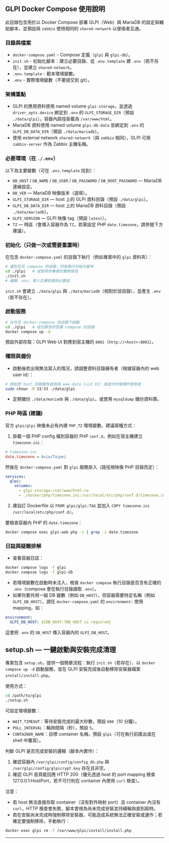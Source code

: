 ## GLPI Docker Compose 使用說明

此目錄包含用於以 Docker Compose 部署 GLPI（Web）與 MariaDB 的設定與輔助腳本，並預設與 `zabbix` 使用相同的 `shared-network` 以便兩者互通。

### 目錄與檔案

- `docker-compose.yaml` - Compose 定義（`glpi` 與 `glpi-db`）。
- `init.sh` - 初始化腳本：建立必要目錄、從 `.env.template` 建 `.env`（若不存在），並建立 `shared-network`。
- `.env.template` - 範本環境變數。
- `.env` - 實際環境變數（不要提交到 git）。

### 架構重點

- GLPI 的應用資料使用 named volume `glpi-storage`，並透過 `driver_opts.device` 綁定到 `.env` 的 `GLPI_STORAGE_DIR`（預設 `./data/glpi`）。容器內路徑掛載為 `/var/www/html`。
- MariaDB 資料使用 named volume `glpi-db-data` 並綁定到 `.env` 的 `GLPI_DB_DATA_DIR`（預設 `./data/mariadb`）。
- 使用 external network `shared-network`（與 `zabbix` 相同），GLPI 可用 `zabbix-server` 作為 Zabbix 主機名稱。

### 必要環境（在 `./.env`）

以下為主要變數（可在 `.env.template` 找到）：

- `DB_HOST` / `DB_NAME` / `DB_USER` / `DB_PASSWORD` / `DB_ROOT_PASSWORD` — MariaDB 連線設定。
- `DB_VER` — MariaDB 映像版本（選填）。
- `GLPI_STORAGE_DIR` — host 上的 GLPI 資料目錄（預設 `./data/glpi`）。
- `GLPI_DB_DATA_DIR` — host 上的 MariaDB 資料目錄（預設 `./data/mariadb`）。
- `GLPI_VERSION` — GLPI 映像 tag（預設 `latest`）。
- `TZ` — 時區（會傳入容器作為 `TZ`，若需設定 PHP `date.timezone`，請參閱下方建議）。

### 初始化（只做一次或需要重置時）

在包含 `docker-compose.yaml` 的目錄下執行（例如專案中的 `glpi` 資料夾）：

```bash
# 進到包含 compose 的目錄，然後執行初始化腳本
cd ./glpi   # 或使用你專案的實際路徑
./init.sh
# 編輯 .env，填入正確密碼與必要值
```

`init.sh` 會建立 `./data/glpi` 與 `./data/mariadb`（相對於該目錄），並產生 `.env`（若不存在）。

### 啟動服務

```bash
# 在包含 docker-compose 的目錄下啟動
cd ./glpi   # 或切換到你放置 compose 的目錄
docker compose up -d
```

預設外部存取：GLPI Web UI 對應到宿主機的 `8081`（`http://<host>:8081`）。

### 權限與備份

- 啟動後若出現無法寫入的情況，請調整資料目錄擁有者（根據容器內的 web user id）：

```bash
# 例如把 host 目錄擁有者設為 www-data (uid 33) 或適合你環境的使用者
sudo chown -R 33:33 ./data/glpi
```

- 定期備份 `./data/mariadb` 與 `./data/glpi`，或使用 `mysqldump` 備份資料庫。

### PHP 時區 (建議)

官方 `glpi/glpi` 映像未必有內建 `PHP_TZ` 環境變數。建議兩種方式：

1. 掛載一個 PHP config 檔到容器的 PHP `conf.d`，例如在宿主機建立 `timezone.ini`：

```ini
# timezone.ini
date.timezone = Asia/Taipei
```

然後在 `docker-compose.yaml` 對 `glpi` 服務掛入（路徑視映像 PHP 目錄而定）：

```yaml
services:
  glpi:
    volumes:
      - glpi-storage:/var/www/html:rw
      - ./docker/php/timezone.ini:/usr/local/etc/php/conf.d/timezone.ini:ro
```

2. 建自訂 Dockerfile 以 `FROM glpi/glpi:TAG` 並加入 `COPY timezone.ini /usr/local/etc/php/conf.d/`。

要檢查容器內 PHP 的 `date.timezone`：

```bash
docker compose exec glpi-web php -i | grep -i date.timezone
```

### 日誌與疑難排解

- 查看容器日誌：

```bash
docker compose logs -f glpi
docker compose logs -f glpi-db
```

- 若環境變數在啟動時未注入，檢查 `docker compose` 執行目錄是否含有正確的 `.env`（compose 會在執行目錄讀取 `.env`）。
- 如果你要共用一組 DB 變數（例如 `DB_HOST`），但容器需要特定名稱（例如 `GLPI_DB_HOST`），請在 `docker-compose.yaml` 的 `environment:` 使用 mapping，如：

```yaml
environment:
  GLPI_DB_HOST: ${DB_HOST:?DB_HOST is required}
```

這會把 `.env` 的 `DB_HOST` 傳入容器內的 `GLPI_DB_HOST`。

## setup.sh — 一鍵啟動與安裝完成清理

專案包含 `setup.sh`，提供一個簡單流程：執行 `init.sh`（若存在）、以 `docker compose up -d` 啟動服務，並在 GLPI 安裝完成後自動移除安裝器檔案 `install/install.php`。

使用方式：

```bash
cd /path/to/glpi
./setup.sh
```

可設定環境變數：

- `WAIT_TIMEOUT`：等待安裝完成的最大秒數，預設 `600`（10 分鐘）。
- `POLL_INTERVAL`：輪詢間隔（秒），預設 `5`。
- `CONTAINER_NAME`：目標 container 名稱，預設 `glpi`（可在執行前匯出或在 shell 中覆寫）。

判斷 GLPI 是否完成安裝的邏輯（腳本內實作）：

1. 確認容器內 `/var/glpi/config/config_db.php` 與 `/var/glpi/config/glpicrypt.key` 存在且非空。
2. 確認 GLPI 首頁能回應 HTTP 200（優先透過 host 的 port mapping 檢查 127.0.0.1:HostPort，若不可行則在 container 內使用 `curl` 檢查）。

注意：

- 若 host 無法直接存取 container（沒有對外映射 port）且 container 內沒有 `curl`，HTTP 檢查會失敗，腳本會視為尚未完成安裝並持續輪詢直到超時。
- 若在安裝尚未完成時強制移除安裝器，可能造成系統無法正確安裝或運作；若確定要強制移除，手動執行：

```bash
docker exec glpi rm -f /var/www/glpi/install/install.php
```
---
